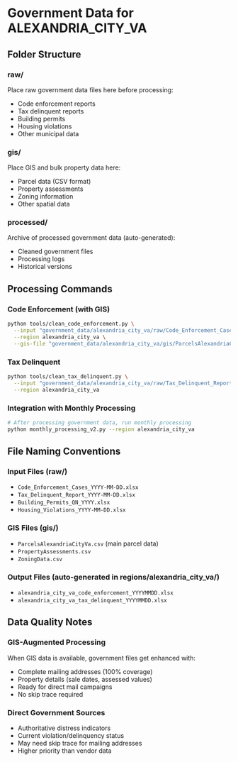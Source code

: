 # Government Data for ALEXANDRIA_CITY_VA

## Folder Structure

### raw/
Place raw government data files here before processing:
- Code enforcement reports
- Tax delinquent reports  
- Building permits
- Housing violations
- Other municipal data

### gis/
Place GIS and bulk property data here:
- Parcel data (CSV format)
- Property assessments
- Zoning information
- Other spatial data

### processed/
Archive of processed government data (auto-generated):
- Cleaned government files
- Processing logs
- Historical versions

## Processing Commands

### Code Enforcement (with GIS)
```bash
python tools/clean_code_enforcement.py \
  --input "government_data/alexandria_city_va/raw/Code_Enforcement_Cases.xlsx" \
  --region alexandria_city_va \
  --gis-file "government_data/alexandria_city_va/gis/ParcelsAlexandriaCityVa.csv"
```

### Tax Delinquent
```bash  
python tools/clean_tax_delinquent.py \
  --input "government_data/alexandria_city_va/raw/Tax_Delinquent_Report.xlsx" \
  --region alexandria_city_va
```

### Integration with Monthly Processing
```bash
# After processing government data, run monthly processing
python monthly_processing_v2.py --region alexandria_city_va
```

## File Naming Conventions

### Input Files (raw/)
- `Code_Enforcement_Cases_YYYY-MM-DD.xlsx`
- `Tax_Delinquent_Report_YYYY-MM-DD.xlsx` 
- `Building_Permits_QN_YYYY.xlsx`
- `Housing_Violations_YYYY-MM-DD.xlsx`

### GIS Files (gis/)
- `ParcelsAlexandriaCityVa.csv` (main parcel data)
- `PropertyAssessments.csv`
- `ZoningData.csv`

### Output Files (auto-generated in regions/alexandria_city_va/)
- `alexandria_city_va_code_enforcement_YYYYMMDD.xlsx`
- `alexandria_city_va_tax_delinquent_YYYYMMDD.xlsx`

## Data Quality Notes

### GIS-Augmented Processing
When GIS data is available, government files get enhanced with:
- Complete mailing addresses (100% coverage)
- Property details (sale dates, assessed values)
- Ready for direct mail campaigns
- No skip trace required

### Direct Government Sources
- Authoritative distress indicators
- Current violation/delinquency status
- May need skip trace for mailing addresses
- Higher priority than vendor data
